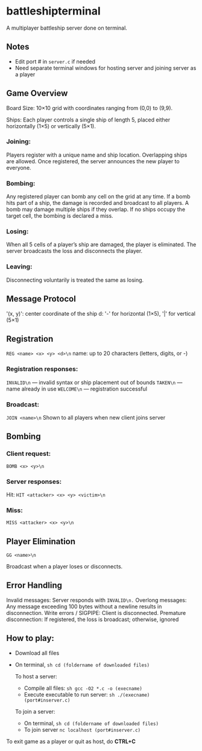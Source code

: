 # battleshipterminal
A multiplayer battleship server done on terminal.

## Notes
- Edit port # in `server.c` if needed 
- Need separate terminal windows for hosting server and joining server as a player

## Game Overview
Board Size: 10×10 grid with coordinates ranging from (0,0) to (9,9).

Ships: Each player controls a single ship of length 5, placed either horizontally (1×5) or vertically (5×1).

### Joining:

Players register with a unique name and ship location.
Overlapping ships are allowed.
Once registered, the server announces the new player to everyone.

### Bombing:

Any registered player can bomb any cell on the grid at any time.
If a bomb hits part of a ship, the damage is recorded and broadcast to all players.
A bomb may damage multiple ships if they overlap.
If no ships occupy the target cell, the bombing is declared a miss.

### Losing:

When all 5 cells of a player’s ship are damaged, the player is eliminated.
The server broadcasts the loss and disconnects the player.

### Leaving: 
Disconnecting voluntarily is treated the same as losing.

## Message Protocol
'(x, y)': center coordinate of the ship
d: '-' for horizontal (1×5), '|' for vertical (5×1)

## Registration
`REG <name> <x> <y> <d>\n`
name: up to 20 characters (letters, digits, or -)

### Registration responses:
`INVALID\n` — invalid syntax or ship placement out of bounds
`TAKEN\n` — name already in use
`WELCOME\n` — registration successful

### Broadcast:
`JOIN <name>\n`
Shown to all players when new client joins server

## Bombing
### Client request:
`BOMB <x> <y>\n`

### Server responses:
Hit:
`HIT <attacker> <x> <y> <victim>\n`

### Miss:
`MISS <attacker> <x> <y>\n`

## Player Elimination
`GG <name>\n`

Broadcast when a player loses or disconnects.

## Error Handling

Invalid messages: Server responds with `INVALID\n.`
Overlong messages: Any message exceeding 100 bytes without a newline results in disconnection.
Write errors / SIGPIPE: Client is disconnected.
Premature disconnection: If registered, the loss is broadcast; otherwise, ignored
  
## How to play:
- Download all files
- On terminal, `sh cd (foldername of downloaded files)`

  To host a server: 
  - Compile all files: `sh gcc -O2 *.c -o (execname)`
  - Execute executable to run server: `sh ./(execname) (port#inserver.c)`
  
  To join a server:
  - On terminal, `sh cd (foldername of downloaded files)`
  - To join server `nc localhost (port#inserver.c)`

To exit game as a player or quit as host, do **CTRL+C**
